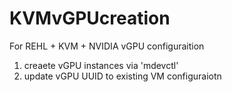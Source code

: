 # KVMvGPUcreation

For REHL + KVM + NVIDIA vGPU configuraition
1. creaete vGPU instances via 'mdevctl' 
2. update vGPU UUID to existing VM configuraiotn
